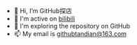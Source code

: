 - 👋 Hi, I’m GitHub探店
- 👀 I'm active on [bilibili](https://space.bilibili.com/1124108437?spm_id_from=333.337.0.0)
- 🌱 I'm exploring the repository on GitHub
- 📫 My email is githubtandian@163.com
